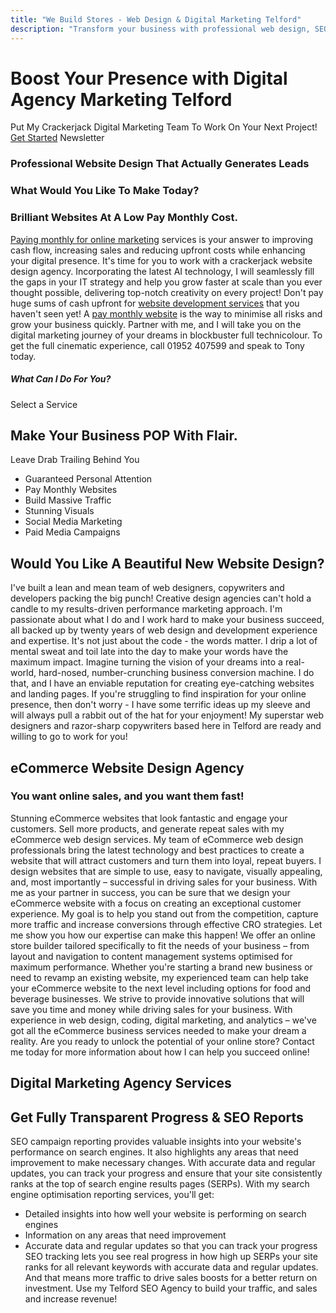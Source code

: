 ```yaml
---
title: "We Build Stores - Web Design & Digital Marketing Telford"
description: "Transform your business with professional web design, SEO and digital marketing. 25+ years experience, 100% money-back guarantee. From £49/month."
---
```


# Boost Your Presence with Digital Agency Marketing Telford
Put My Crackerjack Digital Marketing Team To Work On Your Next Project!
[Get Started](https://www.webuildstores.co.uk/contact)
Newsletter
### Professional Website Design That Actually Generates Leads

### What Would You Like To Make Today?

### Brilliant Websites At A Low Pay Monthly Cost.
[Paying monthly for online marketing](https://www.webuildstores.co.uk/plans-pricing) services is your answer to improving cash flow, increasing sales and reducing upfront costs while enhancing your digital presence.
It's time for you to work with a crackerjack website design agency.
Incorporating the latest AI technology, I will seamlessly fill the gaps in your IT strategy and help you grow faster at scale than you ever thought possible, delivering top-notch creativity on every project!
Don't pay huge sums of cash upfront for [website development services](https://www.webuildstores.co.uk/website-development) that you haven't seen yet! A [pay monthly website](https://www.webuildstores.co.uk/pay-monthly-websites) is the way to minimise all risks and grow your business quickly.
Partner with me, and I will take you on the digital marketing journey of your dreams in blockbuster full technicolour. 
To get the full cinematic experience, call 01952 407599 and speak to Tony today.
##### What Can I Do For You?
Select a Service
## Make Your Business POP With Flair.
Leave Drab Trailing Behind You
 * Guaranteed Personal Attention
 * Pay Monthly Websites
 * Build Massive Traffic
 * Stunning Visuals
 * Social Media Marketing
 * Paid Media Campaigns
## Would You Like A Beautiful New Website Design?
I've built a lean and mean team of web designers, copywriters and developers packing the big punch! 
Creative design agencies can't hold a candle to my results-driven performance marketing approach.
I'm passionate about what I do and I work hard to make your business succeed, all backed up by twenty years of web design and development experience and expertise.
It's not just about the code - the words matter. I drip a lot of mental sweat and toil late into the day to make your words have the maximum impact.
Imagine turning the vision of your dreams into a real-world, hard-nosed, number-crunching business conversion machine.
I do that, and I have an enviable reputation for creating eye-catching websites and landing pages.
If you're struggling to find inspiration for your online presence, then don't worry - I have some terrific ideas up my sleeve and will always pull a rabbit out of the hat for your enjoyment!
My superstar web designers and razor-sharp copywriters based here in Telford are ready and willing to go to work for you!
## eCommerce Website Design Agency
### You want online sales, and you want them fast!
Stunning eCommerce websites that look fantastic and engage your customers. Sell more products, and generate repeat sales with my eCommerce web design services.
My team of eCommerce web design professionals bring the latest technology and best practices to create a website that will attract customers and turn them into loyal, repeat buyers.
I design websites that are simple to use, easy to navigate, visually appealing, and, most importantly – successful in driving sales for your business.
With me as your partner in success, you can be sure that we design your eCommerce website with a focus on creating an exceptional customer experience.
My goal is to help you stand out from the competition, capture more traffic and increase conversions through effective CRO strategies.
Let me show you how our expertise can make this happen!
We offer an online store builder tailored specifically to fit the needs of your business – from layout and navigation to content management systems optimised for maximum performance.
Whether you're starting a brand new business or need to revamp an existing website, my experienced team can help take your eCommerce website to the next level including options for food and beverage businesses.
We strive to provide innovative solutions that will save you time and money while driving sales for your business.
With experience in web design, coding, digital marketing, and analytics – we've got all the eCommerce business services needed to make your dream a reality.
Are you ready to unlock the potential of your online store?
Contact me today for more information about how I can help you succeed online!
## Digital Marketing Agency Services
## Get Fully Transparent Progress & SEO Reports
SEO campaign reporting provides valuable insights into your website's performance on search engines. It also highlights any areas that need improvement to make necessary changes.
With accurate data and regular updates, you can track your progress and ensure that your site consistently ranks at the top of search engine results pages (SERPs).
With my search engine optimisation reporting services, you'll get:
 * Detailed insights into how well your website is performing on search engines
 * Information on any areas that need improvement
 * Accurate data and regular updates so that you can track your progress
SEO tracking lets you see real progress in how high up SERPs your site ranks for all relevant keywords with accurate data and regular updates. And that means more traffic to drive sales boosts for a better return on investment.
Use my Telford SEO Agency to build your traffic, and sales and increase revenue!
